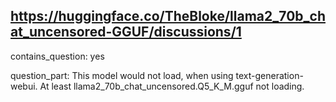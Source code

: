 ## https://huggingface.co/TheBloke/llama2_70b_chat_uncensored-GGUF/discussions/1

contains_question: yes

question_part: This model would not load, when using text-generation-webui. At least llama2_70b_chat_uncensored.Q5_K_M.gguf not loading.